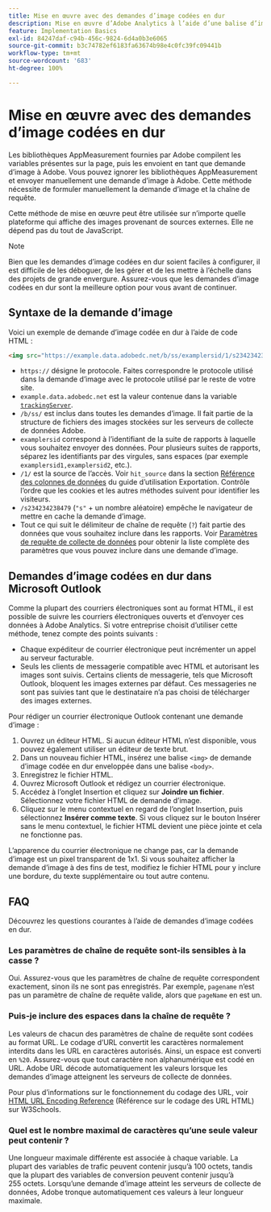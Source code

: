 ```yaml
---
title: Mise en œuvre avec des demandes d’image codées en dur
description: Mise en œuvre d’Adobe Analytics à l’aide d’une balise d’image HTML (demande d’image codée en dur)
feature: Implementation Basics
exl-id: 84247daf-c94b-456c-9824-6d4a0b3e6065
source-git-commit: b3c74782ef6183fa63674b98e4c0fc39fc09441b
workflow-type: tm+mt
source-wordcount: '683'
ht-degree: 100%

---
```


# Mise en œuvre avec des demandes d’image codées en dur

Les bibliothèques AppMeasurement fournies par Adobe compilent les variables présentes sur la page, puis les envoient en tant que demande d’image à Adobe. Vous pouvez ignorer les bibliothèques AppMeasurement et envoyer manuellement une demande d’image à Adobe. Cette méthode nécessite de formuler manuellement la demande d’image et la chaîne de requête.

Cette méthode de mise en œuvre peut être utilisée sur n’importe quelle plateforme qui affiche des images provenant de sources externes. Elle ne dépend pas du tout de JavaScript.

>[!NOTE]
>
>Bien que les demandes d’image codées en dur soient faciles à configurer, il est difficile de les déboguer, de les gérer et de les mettre à l’échelle dans des projets de grande envergure. Assurez-vous que les demandes d’image codées en dur sont la meilleure option pour vous avant de continuer.

## Syntaxe de la demande d’image

Voici un exemple de demande d’image codée en dur à l’aide de code HTML :

```html
<img src="https://example.data.adobedc.net/b/ss/examplersid/1/s234234238479?AQB=1&g=http%3A%2F%2Fexample.com&pageName=Example%20hardcoded%20hit&v1=Example%20value&AQE=1"/>
```

* `https://` désigne le protocole. Faites correspondre le protocole utilisé dans la demande d’image avec le protocole utilisé par le reste de votre site.
* `example.data.adobedc.net` est la valeur contenue dans la variable [`trackingServer`](/help/implement/vars/config-vars/trackingserver.md).
* `/b/ss/` est inclus dans toutes les demandes d’image. Il fait partie de la structure de fichiers des images stockées sur les serveurs de collecte de données Adobe.
* `examplersid` correspond à l’identifiant de la suite de rapports à laquelle vous souhaitez envoyer des données. Pour plusieurs suites de rapports, séparez les identifiants par des virgules, sans espaces (par exemple `examplersid1,examplersid2`, etc.).
* `/1/` est la source de l’accès. Voir `hit_source` dans la section [Référence des colonnes de données](../../export/analytics-data-feed/c-df-contents/datafeeds-reference.md) du guide d’utilisation Exportation. Contrôle l’ordre que les cookies et les autres méthodes suivent pour identifier les visiteurs.
* `/s234234238479` (`"s"` + un nombre aléatoire) empêche le navigateur de mettre en cache la demande d’image.
* Tout ce qui suit le délimiteur de chaîne de requête (`?`) fait partie des données que vous souhaitez inclure dans les rapports. Voir [Paramètres de requête de collecte de données](../validate/query-parameters.md) pour obtenir la liste complète des paramètres que vous pouvez inclure dans une demande d’image.

## Demandes d’image codées en dur dans Microsoft Outlook

Comme la plupart des courriers électroniques sont au format HTML, il est possible de suivre les courriers électroniques ouverts et d’envoyer ces données à Adobe Analytics. Si votre entreprise choisit d’utiliser cette méthode, tenez compte des points suivants :

* Chaque expéditeur de courrier électronique peut incrémenter un appel au serveur facturable.
* Seuls les clients de messagerie compatible avec HTML et autorisant les images sont suivis. Certains clients de messagerie, tels que Microsoft Outlook, bloquent les images externes par défaut. Ces messageries ne sont pas suivies tant que le destinataire n’a pas choisi de télécharger des images externes.

Pour rédiger un courrier électronique Outlook contenant une demande d’image :

1. Ouvrez un éditeur HTML. Si aucun éditeur HTML n’est disponible, vous pouvez également utiliser un éditeur de texte brut.
2. Dans un nouveau fichier HTML, insérez une balise `<img>` de demande d’image codée en dur enveloppée dans une balise `<body>`.
3. Enregistrez le fichier HTML.
4. Ouvrez Microsoft Outlook et rédigez un courrier électronique.
5. Accédez à l’onglet Insertion et cliquez sur **Joindre un fichier**. Sélectionnez votre fichier HTML de demande d’image.
6. Cliquez sur le menu contextuel en regard de l’onglet Insertion, puis sélectionnez **Insérer comme texte**. Si vous cliquez sur le bouton Insérer sans le menu contextuel, le fichier HTML devient une pièce jointe et cela ne fonctionne pas.

L’apparence du courrier électronique ne change pas, car la demande d’image est un pixel transparent de 1x1. Si vous souhaitez afficher la demande d’image à des fins de test, modifiez le fichier HTML pour y inclure une bordure, du texte supplémentaire ou tout autre contenu.

## FAQ

Découvrez les questions courantes à l’aide de demandes d’image codées en dur.

### Les paramètres de chaîne de requête sont-ils sensibles à la casse ?

Oui. Assurez-vous que les paramètres de chaîne de requête correspondent exactement, sinon ils ne sont pas enregistrés. Par exemple, `pagename` n’est pas un paramètre de chaîne de requête valide, alors que `pageName` en est un.

### Puis-je inclure des espaces dans la chaîne de requête ?

Les valeurs de chacun des paramètres de chaîne de requête sont codées au format URL. Le codage d’URL convertit les caractères normalement interdits dans les URL en caractères autorisés. Ainsi, un espace est converti en `%20`. Assurez-vous que tout caractère non alphanumérique est codé en URL. Adobe URL décode automatiquement les valeurs lorsque les demandes d’image atteignent les serveurs de collecte de données.

Pour plus d’informations sur le fonctionnement du codage des URL, voir [HTML URL Encoding Reference](https://www.w3schools.com/tags/ref_urlencode.asp) (Référence sur le codage des URL HTML) sur W3Schools.

### Quel est le nombre maximal de caractères qu’une seule valeur peut contenir ?

Une longueur maximale différente est associée à chaque variable. La plupart des variables de trafic peuvent contenir jusqu’à 100 octets, tandis que la plupart des variables de conversion peuvent contenir jusqu’à 255 octets. Lorsqu’une demande d’image atteint les serveurs de collecte de données, Adobe tronque automatiquement ces valeurs à leur longueur maximale.
